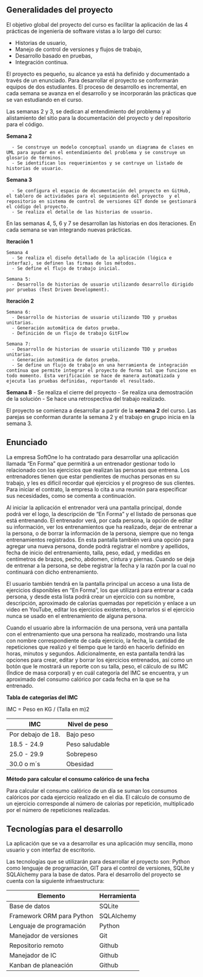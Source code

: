 ## Generalidades del proyecto

El objetivo global del proyecto del curso es facilitar la aplicación de las 4 prácticas de ingeniería de software vistas a lo largo del curso: 
* Historias de usuario, 
* Manejo de control de versiones y flujos de trabajo, 
* Desarrollo basado en pruebas,
* Integración continua. 

El proyecto es pequeño, su alcance ya está ha definido y documentado a través de un enunciado. Para desarrollar el proyecto se conformarán equipos de dos estudiantes. El proceso de desarrollo es incremental, en cada semana se avanza en el desarrollo y se incorporarán las prácticas que se van estudiando en el curso.

Las semanas 2 y 3, se dedican al entendimiento del problema y al alistamiento del sitio para la documentación del proyecto y del repositorio para el código.

**Semana 2**

      - Se construye un modelo conceptual usando un diagrama de clases en UML para ayudar en el entendimiento del problema y se construye un glosario de términos.
      - Se identifican los requerimientos y se contruye un listado de historias de usuario.
  
**Semana 3**

      - Se configura el espacio de documentación del proyecto en GitHub, el tablero de actividades para el seguimiento del proyecto  y el repositorio en sistema de control de versiones GIT donde se gestionará el código del proyecto.
      - Se realiza el detalle de las historias de usuario.
  
En las semanas 4, 5, 6 y 7 se desarrollan las historias en dos iteraciones. En cada semana se van integrando nuevas prácticas.

**Iteración 1** 
  
    Semana 4
      - Se realiza el diseño detallado de la aplicación (lógica e interfaz), se definen las firmas de los métodos. 
      - Se define el flujo de trabajo inicial.
  
    Semana 5:
      - Desarrollo de historias de usuario utilizando desarrollo dirigido por pruebas (Test Driven Development).

**Iteración 2**

    Semana 6:
      - Desarrollo de historias de usuario utilizando TDD y pruebas unitarias.
      - Generación automática de datos prueba.
      - Definición de un flujo de trabajo GitFlow
  
    Semana 7:  
      - Desarrollo de historias de usuario utilizando TDD y pruebas unitarias.
      - Generación automática de datos prueba.
      - Se define un flujo de trabajo en una herramienta de integración contínua que permite integrar el proyecto de forma tal que funcione en todo momento. Esta verificación se hace de manera automatizada y ejecuta las pruebas definidas, reportando el resultado.


**Semana 8**
      - Se realiza el cierre del proyecto
      - Se realiza una demostración de la solución
      - Se hace una retrospectiva del trabajo realizado. 


El proyecto se comienza a desarrollar a partir de la **semana 2** del curso. Las parejas se conforman durante la semana 2 y el trabajo en grupo inicia en la semana 3.


## Enunciado

La empresa SoftOne lo ha contratado para desarrollar una aplicación llamada “En Forma” que permitirá a un entrenador gestionar todo lo relacionado con los ejercicios que realizan las personas que entrena. Los entrenadores tienen que estar pendientes de muchas personas en su trabajo, y les es difícil recordar qué ejercicios y el progreso de sus clientes. Para iniciar el contrato, la empresa lo cita a una reunión para especificar sus necesidades, como se comenta a continuación. 

Al iniciar la aplicación el entrenador verá una pantalla principal, donde podrá ver el logo, la descripción de “En Forma” y el listado de personas que está entrenando. El entrenador verá, por cada persona, la opción de editar su información, ver los entrenamientos que ha realizado, dejar de entrenar a la persona, o de borrar la información de la persona, siempre que no tenga entrenamientos registrados. En esta pantalla también verá una opción para agregar una nueva persona, donde podrá registrar el nombre y apellidos, fecha de inicio del entrenamiento, talla, peso, edad, y medidas en centímetros de brazos, pecho, abdomen, cintura y piernas. Cuando se deja de entrenar a la persona, se debe registrar la fecha y la razón por la cual no continuará con dicho entrenamiento. 

El usuario también tendrá en la pantalla principal un acceso a una lista de ejercicios disponibles en “En Forma”, los que utilizará para entrenar a cada persona, y desde esta lista podrá crear un ejercicio con su nombre, descripción, aproximado de calorías quemadas por repetición y enlace a un video en YouTube, editar los ejercicios existentes, o borrarlos si el ejercicio nunca se usado en el entrenamiento de alguna persona. 

Cuando el usuario abre la información de una persona, verá una pantalla con el entrenamiento que una persona ha realizado, mostrando una lista con nombre correspondiente de cada ejercicio, la fecha, la cantidad de repeticiones que realizó y el tiempo que le tardó en hacerlo definido en horas, minutos y segundos. Adicionalmente, en esta pantalla tendrá las opciones para crear, editar y borrar los ejercicios entrenados, así como un botón que le mostrará un reporte con su talla, peso, el cálculo de su IMC (Índice de masa corporal) y en cuál categoría del IMC se encuentra, y un aproximado del consumo calórico por cada fecha en la que se ha entrenado. 

**Tabla de categorías del IMC**

IMC = Peso en KG / (Talla en m)2 

|IMC               | Nivel de peso |
| ---------------- | ------------- |
|Por debajo de 18. |Bajo peso      |
|18.5 - 24.9       |Peso saludable |
|25.0 - 29.9       |Sobrepeso      |
|30.0 o m´s        |Obesidad       |

**Método para calcular el consumo calórico de una fecha**

Para calcular el consumo calórico de un día se suman los consumos calóricos por cada ejercicio realizado en el día. El cálculo de consumo de un ejercicio corresponde al número de calorías por repetición, multiplicado por el número de repeticiones realizadas. 

## Tecnologías para el desarrollo 

La aplicación que se va a desarrollar es una aplicación muy sencilla, mono usuario y con interfaz de escritorio. 

Las tecnologías que se utilizarán para desarrollar el proyecto son: Python como lenguaje de programación, GIT para el control de versiones, SQLite y SQLAlchemy para la base de datos. Para el desarrollo del proyecto se cuenta con la siguiente infraestructura:


| Elemento                  | Herramienta |
| ------------------------- | ----------- |
| Base de datos             | SQLite      |
| Framework ORM para Python | SQLAlchemy  |
| Lenguaje de programación  | Python      |
| Manejador de versiones    | Git         |
| Repositorio remoto        | Github      |
| Manejador de IC           | Github      |
| Kanban de planeación      | Github      |


